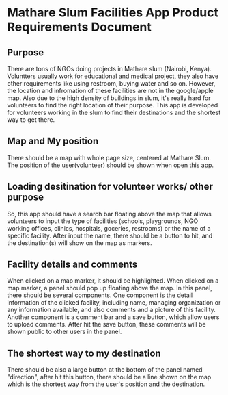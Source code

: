 # Mathare Slum Facilities App Product Requirements Document

## Purpose
There are tons of NGOs doing projects in Mathare slum (Nairobi, Kenya). Voluntters usually work for educational and medical project, they also have other requirements like using restroom, buying water and so on. However, the location and infromation of these facilities are not in the google/apple map. Also due to the high density of buildings in slum, it's really hard for volunteers to find the right location of their purpose. 
This app is developed for volunteers working in the slum to find their destinations and the shortest way to get there.


## Map and My position
There should be a map with whole page size, centered at Mathare Slum.
The position of the user(volunteer) should be shown when open this app.


## Loading desitination for volunteer works/ other purpose
So, this app should have a search bar floating above the map that allows volunteers to input the type of facilities (schools, playgrounds, NGO working offices, clinics, hospitals, goceries, restrooms) or the name of a specific facility.
After input the name, there should be a button to hit, and the destination(s) will show on the map as markers.


## Facility details and comments
When clicked on a map marker, it should be highlighted.
When clicked on a map marker, a panel should pop up floating above the map. In this panel, there should be several components.
One component is the detail information of the clicked facility, including name, managing organization or any information available, and also comments and a picture of this facility.
Another component is a comment bar and a save button, which allow users to upload comments. After hit the save button, these comments will be shown public to other users in the panel.


## The shortest way to my destination
There should be also a large button at the bottom of the panel named "direction", after hit this button, there should be a line shown on the map which is the shortest way from the user's position and the destination.